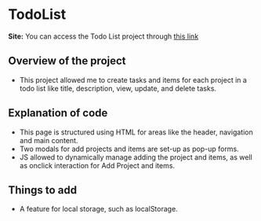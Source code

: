 # TodoList

**Site:**
You can access the Todo List project through [this link](https://zymux.github.io/TodoList/)

## Overview of the project

- This project allowed me to create tasks and items for each project in a todo list like title, description, view, update, and delete tasks.

## Explanation of code

- This page is structured using HTML for areas like the header, navigation and main content.
- Two modals for add projects and items are set-up as pop-up forms.
- JS allowed to dynamically manage adding the project and items, as well as onclick interaction for Add Project and items.

## Things to add

- A feature for local storage, such as localStorage.
